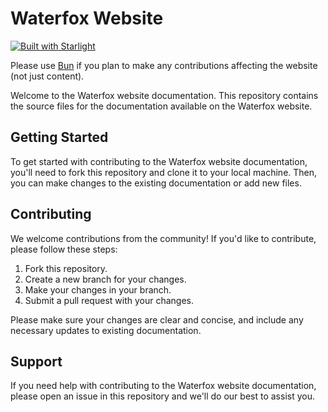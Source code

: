 # Waterfox Website

[![Built with Starlight](https://astro.badg.es/v2/built-with-starlight/tiny.svg)](https://starlight.astro.build)

Please use [Bun](https://bun.sh/) if you plan to make any contributions affecting the website (not just content).

Welcome to the Waterfox website documentation. This repository contains the source files for the documentation available on the Waterfox website.

## Getting Started

To get started with contributing to the Waterfox website documentation, you'll need to fork this repository and clone it to your local machine. Then, you can make changes to the existing documentation or add new files.

## Contributing

We welcome contributions from the community! If you'd like to contribute, please follow these steps:

1. Fork this repository.
2. Create a new branch for your changes.
3. Make your changes in your branch.
4. Submit a pull request with your changes.

Please make sure your changes are clear and concise, and include any necessary updates to existing documentation.

## Support

If you need help with contributing to the Waterfox website documentation, please open an issue in this repository and we'll do our best to assist you.
